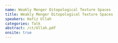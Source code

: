 ```yaml
---
name: Weakly Menger Ditopological Texture Spaces
title: Weakly Menger Ditopological Texture Spaces
speakers: Hafiz Ullah
categories: Talk
abstract: /ct/Ullah.pdf
onsite: true
---
```

